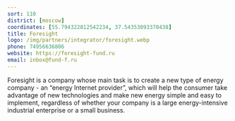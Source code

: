 ```yaml
---
sort: 110
district: [moscow]
coordinates: [55.794322812542234, 37.54353093370438]
title: Foresight
logo: /img/partners/integrator/foresight.webp
phone: 74956636806
website: https://foresight-fund.ru
email: inbox@fund-f.ru
---
```


Foresight is a company whose main task is to create a new type of energy company - an “energy Internet provider”, which will help the consumer take advantage of new technologies and make new energy simple and easy to implement, regardless of whether your company is a large energy-intensive industrial enterprise or a small business.
